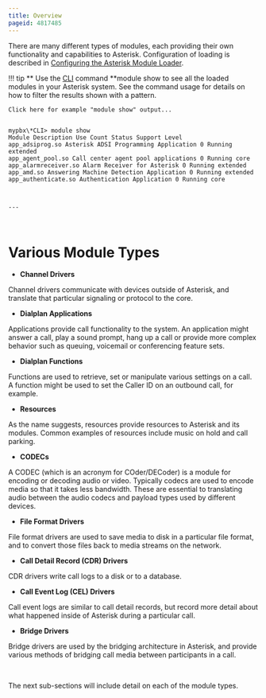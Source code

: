 ```yaml
---
title: Overview
pageid: 4817485
---
```


There are many different types of modules, each providing their own functionality and capabilities to Asterisk. Configuration of loading is described in [Configuring the Asterisk Module Loader](/Configuration/Core-Configuration/Configuring-the-Asterisk-Module-Loader).




!!! tip **  Use the [CLI](/Operation/Asterisk-Command-Line-Interface) command **module show
    to see all the loaded modules in your Asterisk system. See the command usage for details on how to filter the results shown with a pattern.

    Click here for example "module show" output...
[//]: # (end-tip)


  
  


```

mypbx\*CLI> module show 
Module Description Use Count Status Support Level
app_adsiprog.so Asterisk ADSI Programming Application 0 Running extended
app_agent_pool.so Call center agent pool applications 0 Running core
app_alarmreceiver.so Alarm Receiver for Asterisk 0 Running extended
app_amd.so Answering Machine Detection Application 0 Running extended
app_authenticate.so Authentication Application 0 Running core  



---



```


Various Module Types
====================

* **Channel Drivers**

Channel drivers communicate with devices outside of Asterisk, and translate that particular signaling or protocol to the core.

* **Dialplan Applications**

Applications provide call functionality to the system. An application might answer a call, play a sound prompt, hang up a call or provide more complex behavior such as queuing, voicemail or conferencing feature sets.

* **Dialplan Functions**

Functions are used to retrieve, set or manipulate various settings on a call. A function might be used to set the Caller ID on an outbound call, for example.

* **Resources**

As the name suggests, resources provide resources to Asterisk and its modules. Common examples of resources include music on hold and call parking.

* **CODECs**

A CODEC (which is an acronym for COder/DECoder) is a module for encoding or decoding audio or video. Typically codecs are used to encode media so that it takes less bandwidth. These are essential to translating audio between the audio codecs and payload types used by different devices.

* **File Format Drivers**

File format drivers are used to save media to disk in a particular file format, and to convert those files back to media streams on the network.

* **Call Detail Record (CDR) Drivers**

CDR drivers write call logs to a disk or to a database.

* **Call Event Log (CEL) Drivers**

Call event logs are similar to call detail records, but record more detail about what happened inside of Asterisk during a particular call.

* **Bridge Drivers**

Bridge drivers are used by the bridging architecture in Asterisk, and provide various methods of bridging call media between participants in a call.

 

The next sub-sections will include detail on each of the module types.

